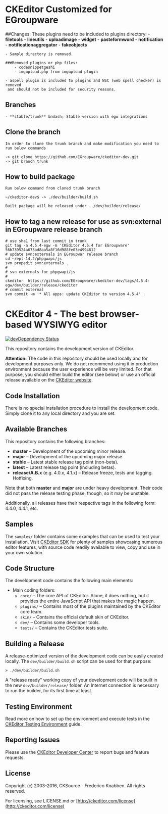 # CKEditor Customized for EGroupware

##Changes:
	These plugins need to be included to plugins directory:
	- **filetools** 
	- **lineutils**
	- **uploadimage**
	- **widget**
	- **pasteformword**
	- **notification**
	- **notificationaggregator**
	- **fakeobjects**
	
	- Sample directory is removed.
	
	###Removed plugins or php files:
		- codesnippetgeshi
		- imgupload.php from imgupload plugin

	- aspell plugin is included to plugins and WSC (web spell checker) is removed
	 and should not be included for security reasons.


## Branches
	- **stable/trunk** &ndash; Stable version with egw integrations

## Clone the branch
	In order to clone the trunk branch and make modification you need to run below commands

	-> git clone https://github.com/EGroupware/ckeditor-dev.git
	-> git branch trunk

## How to build package
	Run below command from cloned trunk branch
	
	~/ckeditor-dev$ -> ./dev/builder/build.sh

	Built package will be released under ../dev/builder/release/

## How to tag a new release for use as svn:external in EGroupware release branch

	# use sha1 from last commit in trunk
	git tag -a 4.5.4-egw -m 'CKEditor 4.5.4 for EGroupware' 56b739524a673ad8aa5a8f16d988fe03e4994612
	# update svn:externals in EGroupwar release branch
	cd ~/epl-14.2/phpgwapi/js
	svn propedit svn:externals .
	#
	# svn externals for phpgwapi/js
	#
	ckeditor  https://github.com/EGroupware/ckeditor-dev/tags/4.5.4-egw/dev/builder/release/ckeditor
	# commit external
	svn commit -m '* All apps: update CKEditor to version 4.5.4' .

# CKEditor 4 - The best browser-based WYSIWYG editor

[![devDependency Status](https://david-dm.org/ckeditor/ckeditor-dev/dev-status.svg)](https://david-dm.org/ckeditor/ckeditor-dev#info=devDependencies)

This repository contains the development version of CKEditor.

**Attention:** The code in this repository should be used locally and for
development purposes only. We do not recommend using it in production environment
because the user experience will be very limited. For that purpose, you should
either build the editor (see below) or use an official release available on the
[CKEditor website](http://ckeditor.com).

## Code Installation

There is no special installation procedure to install the development code.
Simply clone it to any local directory and you are set.

## Available Branches

This repository contains the following branches:

  - **master** &ndash; Development of the upcoming minor release.
  - **major** &ndash; Development of the upcoming major release.
  - **stable** &ndash; Latest stable release tag point (non-beta).
  - **latest** &ndash; Latest release tag point (including betas).
  - **release/A.B.x** (e.g. 4.0.x, 4.1.x) &ndash; Release freeze, tests and tagging.
    Hotfixing.

Note that both **master** and **major** are under heavy development. Their
code did not pass the release testing phase, though, so it may be unstable.

Additionally, all releases have their respective tags in the following form: 4.4.0,
4.4.1, etc.

## Samples

The `samples/` folder contains some examples that can be used to test your
installation. Visit [CKEditor SDK](http://sdk.ckeditor.com/) for plenty of samples
showcasing numerous editor features, with source code readily available to view, copy
and use in your own solution.

## Code Structure

The development code contains the following main elements:

  - Main coding folders:
    - `core/` &ndash; The core API of CKEditor. Alone, it does nothing, but
    it provides the entire JavaScript API that makes the magic happen.
    - `plugins/` &ndash; Contains most of the plugins maintained by the CKEditor core team.
    - `skin/` &ndash; Contains the official default skin of CKEditor.
    - `dev/` &ndash; Contains some developer tools.
    - `tests/` &ndash; Contains the CKEditor tests suite.

## Building a Release

A release-optimized version of the development code can be easily created
locally. The `dev/builder/build.sh` script can be used for that purpose:

	> ./dev/builder/build.sh

A "release ready" working copy of your development code will be built in the new
`dev/builder/release/` folder. An Internet connection is necessary to run the
builder, for its first time at least.

## Testing Environment

Read more on how to set up the environment and execute tests in the [CKEditor Testing Environment](http://docs.ckeditor.com/#!/guide/dev_tests) guide.

## Reporting Issues

Please use the [CKEditor Developer Center](https://dev.ckeditor.com/) to report bugs and feature requests.

## License

Copyright (c) 2003-2016, CKSource - Frederico Knabben. All rights reserved.

For licensing, see LICENSE.md or [http://ckeditor.com/license](http://ckeditor.com/license)
